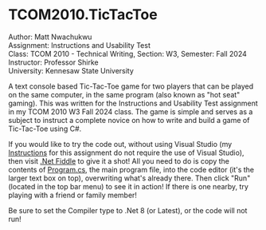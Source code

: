# TCOM2010.TicTacToe

Author: Matt Nwachukwu\
Assignment: Instructions and Usability Test\
Class: TCOM 2010 - Technical Writing, Section: W3, Semester: Fall 2024\
Instructor: Professor Shirke\
University: Kennesaw State University

A text console based Tic-Tac-Toe game for two players that can be played on the same computer, in the same program (also known as "hot seat" gaming). This was written for the Instructions and Usability Test assignment in my TCOM 2010 W3 Fall 2024 class. The game is simple and serves as a subject to instruct a complete novice on how to write and build a game of Tic-Tac-Toe using C#.

If you would like to try the code out, without using Visual Studio (my [Instructions](#) for this assignment do not require the use of Visual Studio), then visit [.Net Fiddle](https://dotnetfiddle.net/) to give it a shot! All you need to do is copy the contents of [Program.cs](https://github.com/mnwachukwu/TCOM2010.TicTacToe/blob/main/TCOM2010.TicTacToe/Program.cs), the main program file, into the code editor (it's the larger text box on top), overwriting what's already there. Then click "Run" (located in the top bar menu) to see it in action! If there is one nearby, try playing with a friend or family member!

Be sure to set the Compiler type to .Net 8 (or Latest), or the code will not run!